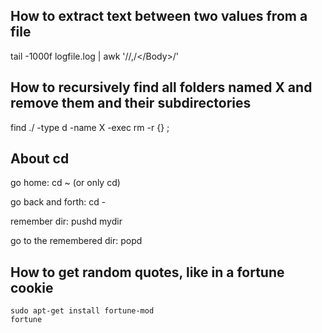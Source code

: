 
How to extract text between two values from a file
--------------------------------------------------
tail -1000f logfile.log | awk '/<Body>/,/<\/Body>/'


How to recursively find all folders named X and remove them and their subdirectories
------------------------------------------------------------------------------------
find ./ -type d -name X -exec rm -r {} \;


About cd
--------
go home:
cd ~ (or only cd)

go back and forth:
cd -

remember dir:
pushd mydir

go to the remembered dir:
popd


How to get random quotes, like in a fortune cookie
--------------------------------------------------

```
sudo apt-get install fortune-mod
fortune
```



